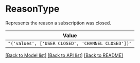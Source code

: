 # ReasonType

Represents the reason a subscription was closed.


| **Value** |
| --------- |
| `"('values', ['USER_CLOSED', 'CHANNEL_CLOSED'])"` |


[[Back to Model list]](../../../README.md#models-v2-link) [[Back to API list]](../../../README.md#documentation-for-api-endpoints) [[Back to README]](../../../README.md)
